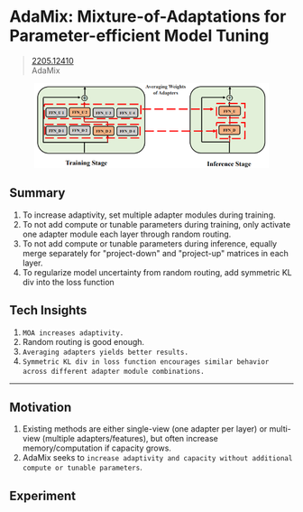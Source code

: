 # AdaMix: Mixture-of-Adaptations for Parameter-efficient Model Tuning
> [2205.12410](https://arxiv.org/abs/2205.12410)<br>
> AdaMix
<div align=center><img src="/figures/2205.12410.01.png" style="height: 150px; width: auto;"/></div>

## Summary 
1. To increase adaptivity, set multiple adapter modules during training.
2. To not add compute or tunable parameters during training, only activate one adapter module each layer through random routing.
3. To not add compute or tunable parameters during inference, equally merge separately for "project-down" and "project-up" matrices in each layer.
4. To regularize model uncertainty from random routing, add symmetric KL div into the loss function

## Tech Insights 
1. `MOA increases adaptivity.`
2. Random routing is good enough.
3. `Averaging adapters yields better results.`
4. `Symmetric KL div in loss function encourages similar behavior across different adapter module combinations.`

---

## Motivation 
1. Existing methods are either single-view (one adapter per layer) or multi-view (multiple adapters/features), but often increase memory/computation if capacity grows.
2. AdaMix seeks to `increase adaptivity and capacity without additional compute or tunable parameters`.

## Experiment
